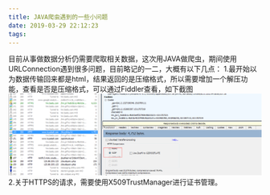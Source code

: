 ```yaml
---
title: JAVA爬虫遇到的一些小问题
date: 2019-03-29 22:12:23
tags:
---
```


目前从事做数据分析仍需要爬取相关数据，这次用JAVA做爬虫，期间使用URLConnection遇到很多问题，目前略记的一二，大概有以下几点：
1.最开始以为数据传输回来都是html，结果返回的是压缩格式，所以需要增加一个解压功能，查看是否是压缩格式，可以通过Fiddler查看，如下截图
![tree](crawerproblem/htmlformat.png)
2.关于HTTPS的请求，需要使用X509TrustManager进行证书管理。